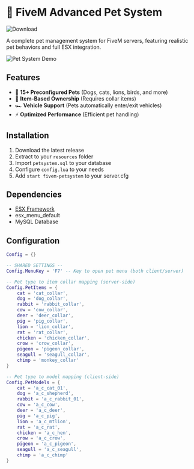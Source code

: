# 🐾 FiveM Advanced Pet System

![Download](https://github.com/MRooT7/ESX-Pet-Menu/releases/tag/fivem)

A complete pet management system for FiveM servers, featuring realistic pet behaviors and full ESX integration.

![Pet System Demo]([https://i.imgur.com/example.jpg](https://cdn.discordapp.com/attachments/721323255146741762/1373876628865941554/image.png?ex=682c01d1&is=682ab051&hm=acd716d92b15ceeb86d99d01af52c7fe27a801b2d1baed27c80e550cf8389251&))

## Features

- 🐶 **15+ Preconfigured Pets** (Dogs, cats, lions, birds, and more)
- 🛒 **Item-Based Ownership** (Requires collar items)
- 🏎️ **Vehicle Support** (Pets automatically enter/exit vehicles)
- ⚡ **Optimized Performance** (Efficient pet handling)

## Installation

1. Download the latest release
2. Extract to your `resources` folder
3. Import `petsystem.sql` to your database
4. Configure `config.lua` to your needs
5. Add `start fivem-petsystem` to your server.cfg

## Dependencies

- [ESX Framework](https://github.com/esx-framework/esx_core)
- esx_menu_default
- MySQL Database

## Configuration

```lua
Config = {}

-- SHARED SETTINGS --
Config.MenuKey = 'F7' -- Key to open pet menu (both client/server)

-- Pet type to item collar mapping (server-side)
Config.PetItems = {
    cat = 'cat_collar',
    dog = 'dog_collar',
    rabbit = 'rabbit_collar',
    cow = 'cow_collar',
    deer = 'deer_collar',
    pig = 'pig_collar',
    lion = 'lion_collar',
    rat = 'rat_collar',
    chicken = 'chicken_collar',
    crow = 'crow_collar',
    pigeon = 'pigeon_collar',
    seagull = 'seagull_collar',
    chimp = 'monkey_collar'
}

-- Pet type to model mapping (client-side)
Config.PetModels = {
    cat = 'a_c_cat_01',
    dog = 'a_c_shepherd',
    rabbit = 'a_c_rabbit_01',
    cow = 'a_c_cow',
    deer = 'a_c_deer',
    pig = 'a_c_pig',
    lion = 'a_c_mtlion',
    rat = 'a_c_rat',
    chicken = 'a_c_hen',
    crow = 'a_c_crow',
    pigeon = 'a_c_pigeon',
    seagull = 'a_c_seagull',
    chimp = 'a_c_chimp'
}
